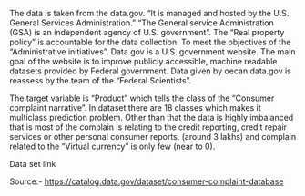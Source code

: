 The data is taken from the data.gov. “It is managed and hosted by the U.S. General Services Administration.”
“The General service Administration (GSA) is an independent agency of U.S. government”. The “Real property policy” is accountable for the data collection. 
To meet the objectives of the “Administrative initiatives”. Data.gov is a U.S. government website. The main goal of the website is to improve publicly accessible, machine readable datasets provided by Federal government. 
Data given by oecan.data.gov is reassess by the team of the “Federal Scientists”.

The target variable is “Product” which tells the class of the “Consumer complaint narrative”. In dataset there are 18 classes which makes it multiclass prediction problem. Other than that the data is highly imbalanced that is most of the complain is relating to the credit reporting, credit repair services or other personal consumer reports. (around 3 lakhs) and complain related to the “Virtual currency” is only few (near to 0).


Data set link

Source:-
<https://catalog.data.gov/dataset/consumer-complaint-database>

